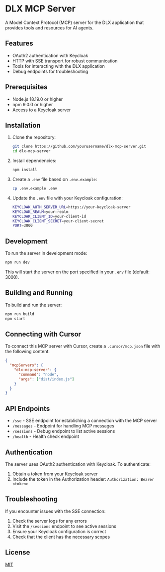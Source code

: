 # DLX MCP Server

A Model Context Protocol (MCP) server for the DLX application that provides tools and resources for AI agents.

## Features

- OAuth2 authentication with Keycloak
- HTTP with SSE transport for robust communication
- Tools for interacting with the DLX application
- Debug endpoints for troubleshooting

## Prerequisites

- Node.js 18.19.0 or higher
- npm 9.0.0 or higher
- Access to a Keycloak server

## Installation

1. Clone the repository:

   ```bash
   git clone https://github.com/yourusername/dlx-mcp-server.git
   cd dlx-mcp-server
   ```

2. Install dependencies:

   ```bash
   npm install
   ```

3. Create a `.env` file based on `.env.example`:

   ```bash
   cp .env.example .env
   ```

4. Update the `.env` file with your Keycloak configuration:
   ```bash
   KEYCLOAK_AUTH_SERVER_URL=https://your-keycloak-server
   KEYCLOAK_REALM=your-realm
   KEYCLOAK_CLIENT_ID=your-client-id
   KEYCLOAK_CLIENT_SECRET=your-client-secret
   PORT=3000
   ```

## Development

To run the server in development mode:

```bash
npm run dev
```

This will start the server on the port specified in your `.env` file (default: 3000).

## Building and Running

To build and run the server:

```bash
npm run build
npm start
```

## Connecting with Cursor

To connect this MCP server with Cursor, create a `.cursor/mcp.json` file with the following content:

```json
{
  "mcpServers": {
    "dlx-mcp-server": {
      "command": "node",
      "args": ["dist/index.js"]
    }
  }
}
```

## API Endpoints

- `/sse` - SSE endpoint for establishing a connection with the MCP server
- `/messages` - Endpoint for handling MCP messages
- `/sessions` - Debug endpoint to list active sessions
- `/health` - Health check endpoint

## Authentication

The server uses OAuth2 authentication with Keycloak. To authenticate:

1. Obtain a token from your Keycloak server
2. Include the token in the Authorization header: `Authorization: Bearer <token>`

## Troubleshooting

If you encounter issues with the SSE connection:

1. Check the server logs for any errors
2. Visit the `/sessions` endpoint to see active sessions
3. Ensure your Keycloak configuration is correct
4. Check that the client has the necessary scopes

## License

[MIT](LICENSE)
